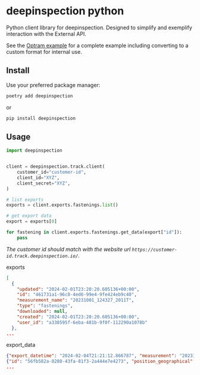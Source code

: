 # deepinspection python

Python client library for deepinspection. Designed to simplify and exemplify interaction with the External API.

See the [Optram example](examples/optram) for a complete example including converting to a custom format for internal use.

## Install

Use your preferred package manager:

```bash
poetry add deepinspection
```

or

```bash
pip install deepinspection
```

## Usage

```python
import deepinspection


client = deepinspection.track.client(
    customer_id="customer-id",
    client_id="XYZ",
    client_secret="XYZ",
)

# list exports
exports = client.exports.fastenings.list()

# get export data
export = exports[0]

for fastening in client.exports.fastenings.get_data(export["id"]):
    pass
```

_The customer id should match with the website url `https://customer-id.track.deepinspection.io/`._

exports

```json
[
  {
    "updated": "2024-02-01T23:20:20.605136+00:00",
    "id": "461731a1-96c8-4ed6-99e4-9fe424eb9c40",
    "measurement_name": "20231001_124327_2011T",
    "type": "fastenings",
    "downloaded": null,
    "created": "2024-02-01T23:20:20.605136+00:00",
    "user_id": "a338595f-6eba-481b-9f0f-112290a1078b"
  },
...
```

export_data

```json
{"export_datetime": "2024-02-04T21:21:12.866787", "measurement": "20231001_124327_2011T"}
{"id": "56fb582a-0280-43fa-81f3-2a444e7e4273", "position_geographical": {"track_section": "111",
...
```
